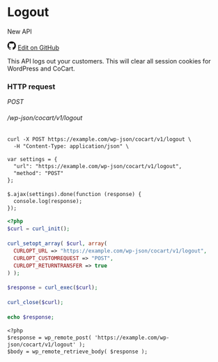 # Logout #

<span class="new">New API</span>

<img src="images/github.svg" width="20" height="20" alt="GitHub Mark Logo"> [Edit on GitHub](https://github.com/co-cart/co-cart-docs/blob/master/source/includes/cocart-v1/_logout.md)

This API logs out your customers. This will clear all session cookies for WordPress and CoCart.

### HTTP request ###

<div class="api-endpoint">
  <div class="endpoint-data">
    <i class="label label-post">POST</i>
    <h6>/wp-json/cocart/v1/logout</h6>
  </div>
</div>

```shell
curl -X POST https://example.com/wp-json/cocart/v1/logout \
  -H "Content-Type: application/json" \
```

```javascript--jquery
var settings = {
  "url": "https://example.com/wp-json/cocart/v1/logout",
  "method": "POST"
};

$.ajax(settings).done(function (response) {
  console.log(response);
});
```

```php
<?php
$curl = curl_init();

curl_setopt_array( $curl, array(
  CURLOPT_URL => "https://example.com/wp-json/cocart/v1/logout",
  CURLOPT_CUSTOMREQUEST => "POST",
  CURLOPT_RETURNTRANSFER => true
) );

$response = curl_exec($curl);

curl_close($curl);

echo $response;
```

```php--wp-http-api
<?php
$response = wp_remote_post( 'https://example.com/wp-json/cocart/v1/logout' );
$body = wp_remote_retrieve_body( $response );
```
